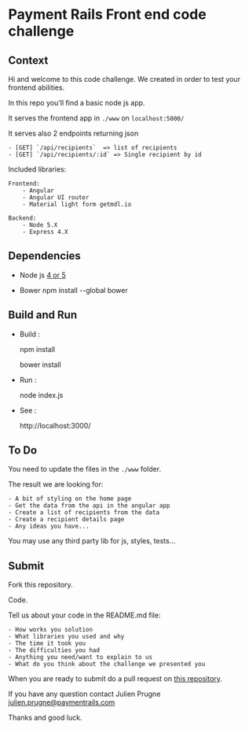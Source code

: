 # Payment Rails Front end code challenge

## Context

 Hi and welcome to this code challenge. We created in order to test your frontend abilities.
 
 In this repo you'll find a basic node js app. 
 
 It serves the frontend app in `./www` on `localhost:5000/`
  
 It serves also 2 endpoints returning json
 
    - [GET] `/api/recipients`  => list of recipients
    - [GET] `/api/recipients/:id` => Single recipient by id 
 
 Included libraries:
 
    Frontend:
        - Angular
        - Angular UI router
        - Material light form getmdl.io
        
    Backend:    
        - Node 5.X
        - Express 4.X     
 
## Dependencies

 - Node js [4 or 5](https://nodejs.org/en/)
 
 - Bower 
    npm install --global bower
    

## Build and Run
 
  * Build :
    
    npm install
    
    bower install
    
  * Run :
  
    node index.js
  
  * See :
    
    http://localhost:3000/
 
## To Do

 You need to update the files in the `./www` folder.
 
  The result we are looking for:
  
    - A bit of styling on the home page
    - Get the data from the api in the angular app    
    - Create a list of recipients from the data 
    - Create a recipient details page
    - Any ideas you have...
     
  You may use any third party lib for js, styles, tests...

## Submit

 Fork this repository.
 
 Code.
 
 Tell us about your code in the README.md file:
 
    - How works you solution
    - What libraries you used and why
    - The time it took you
    - The difficulties you had
    - Anything you need/want to explain to us
    - What do you think about the challenge we presented you
 
    
 When you are ready to submit do a pull request on [this repository](https://github.com/PaymentRails/frontend-challenger).
  
 If you have any question contact Julien Prugne <julien.prugne@paymentrails.com>
    
 Thanks and good luck.
  
    
    